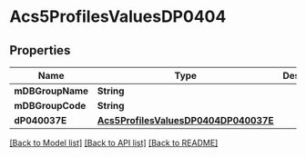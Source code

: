 # Acs5ProfilesValuesDP0404

## Properties
Name | Type | Description | Notes
------------ | ------------- | ------------- | -------------
**mDBGroupName** | **String** |  | 
**mDBGroupCode** | **String** |  | 
**dP040037E** | [**Acs5ProfilesValuesDP0404DP040037E**](Acs5ProfilesValuesDP0404DP040037E.md) |  | 

[[Back to Model list]](../README.md#documentation-for-models) [[Back to API list]](../README.md#documentation-for-api-endpoints) [[Back to README]](../README.md)


